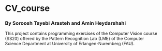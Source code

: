 # CV_course

### By Soroosh Tayebi Arasteh and Amin Heydarshahi

This project contains programming exercises of the Computer Vision course (SS20) offered by the Pattern Recognition Lab (LME) of the Computer Science Department at University of Erlangen-Nuremberg (FAU).

